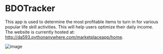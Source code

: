 # BDOTracker
This app is used to determine the most profitable items to turn in for various popular life skill activities. This will help users optimize their daily income. The website is currently hosted at: http://da593.pythonanywhere.com/marketplaceapp/home.

![image](https://user-images.githubusercontent.com/60017078/141867894-2c6cbda0-90d4-4764-9dbb-e344e563f03b.png)